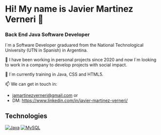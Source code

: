 # Hi! My name is Javier Martinez Verneri 👋
### Back End Java Software Developer


I´m a Software Developer graduared from the National Technological University (UTN in Spanish) in Argentina.

🔭 I have been working in personal projects since 2020 and now I´m looking to work in a company to develop projects with social impact.

🌱 I´m currently training in Java, CSS and HTML5.  

📫 We can get in touch in:
- jamartinezverneri@gmail.com
or
- DM: https://www.linkedin.com/in/javier-martinez-verneri/

## Technologies
[![Java](https://img.shields.io/badge/Java-007396?style=for-the-badge&logo=java&logoColor=white&labelColor=101010)]()
[![MySQL](https://img.shields.io/badge/MySQL-4479A1?style=for-the-badge&logo=mysql&logoColor=white&labelColor=101010)]()
